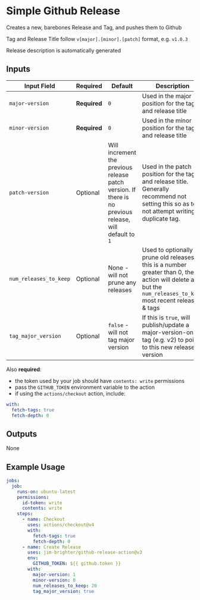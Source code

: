 # Simple Github Release
Creates a new, barebones Release and Tag, and pushes them to Github

Tag and Release Title follow `v[major].[minor].[patch]` format, e.g. `v1.0.3`

Release description is automatically generated

## Inputs
|Input Field|Required|Default|Description|
|-|-|-|-|
|`major-version`|**Required**|`0`|Used in the major position for the tag and release title|
|`minor-version`|**Required**|`0`|Used in the minor position for the tag and release title|
|`patch-version`|Optional|Will increment the previous release patch version. If there is no previous release, will default to `1`|Used in the patch position for the tag and release title. Generally recommend not setting this so as to not attempt writing a duplicate tag.|
|`num_releases_to_keep`|Optional|None - will not prune any releases|Used to optionally prune old releases. If this is a number greater than 0, the action will delete all but the `num_releases_to_keep` most recent releases & tags|
|`tag_major_version`|Optional|`false` - will not tag major version|If this is `true`, will publish/update a major-version-only tag (e.g. v2) to point to this new release version|

Also **required**:
- the token used by your job should have `contents: write` permissions
- pass the `GITHUB_TOKEN` environment variable to the action
- if using the `actions/checkout` action, include:
```yaml
with:
  fetch-tags: true
  fetch-depth: 0
```

## Outputs
None

## Example Usage
```yaml
jobs:
  job:
    runs-on: ubuntu-latest
    permissions:
      id-token: write
      contents: write
    steps:
      - name: Checkout
        uses: actions/checkout@v4
        with:
          fetch-tags: true
          fetch-depth: 0
      - name: Create Release
        uses: jim-brighter/github-release-action@v3
        env:
          GITHUB_TOKEN: ${{ github.token }}
        with:
          major-version: 1
          minor-version: 0
          num_releases_to_keep: 20
          tag_major_version: true
```
